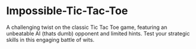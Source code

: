 # Impossible-Tic-Tac-Toe
A challenging twist on the classic Tic Tac Toe game, featuring an unbeatable AI (thats dumb) opponent and limited hints. Test your strategic skills in this engaging battle of wits.
